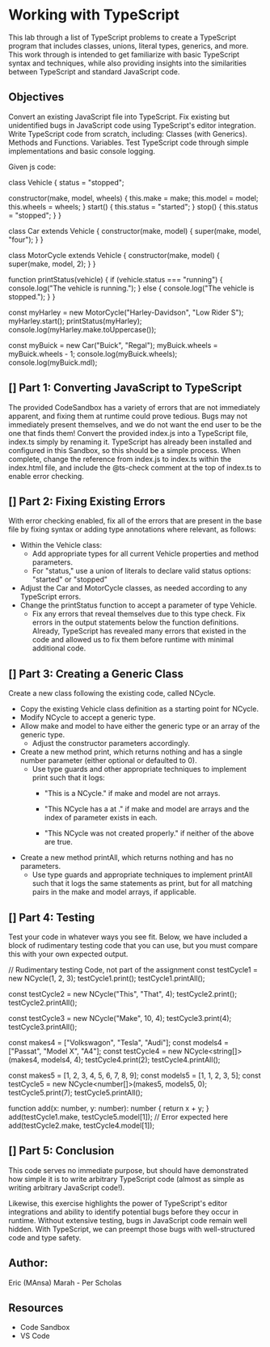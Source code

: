
# Working with TypeScript

This lab through a list of TypeScript problems to create a TypeScript program that includes classes, unions, literal types, generics, and more. This work through is intended to get familiarize with basic TypeScript syntax and techniques, while also providing insights into the similarities between TypeScript and standard JavaScript code.

## Objectives
Convert an existing JavaScript file into TypeScript.
Fix existing but unidentified bugs in JavaScript code using TypeScript's editor integration. Write TypeScript code from scratch, including:
Classes (with Generics). Methods and Functions. Variables.
Test TypeScript code through simple implementations and basic console logging.

Given js code:

class Vehicle {
  status = "stopped";

  constructor(make, model, wheels) {
    this.make = make;
    this.model = model;
    this.wheels = wheels;
  }
  start() {
    this.status = "started";
  }
  stop() {
    this.status = "stopped";
  }
}

class Car extends Vehicle {
  constructor(make, model) {
    super(make, model, "four");
  }
}

class MotorCycle extends Vehicle {
  constructor(make, model) {
    super(make, model, 2);
  }
}

function printStatus(vehicle) {
  if (vehicle.status === "running") {
    console.log("The vehicle is running.");
  } else {
    console.log("The vehicle is stopped.");
  }
}

const myHarley = new MotorCycle("Harley-Davidson", "Low Rider S");
myHarley.start();
printStatus(myHarley);
console.log(myHarley.make.toUppercase());

const myBuick = new Car("Buick", "Regal");
myBuick.wheels = myBuick.wheels - 1;
console.log(myBuick.wheels);
console.log(myBuick.mdl);



## [] Part 1: Converting JavaScript to TypeScript
The provided CodeSandbox has a variety of errors that are not immediately apparent, and fixing them at runtime could prove tedious. Bugs may not immediately present themselves, and we do not want the end user to be the one that finds them!
Convert the provided index.js into a TypeScript file, index.ts simply by renaming it.
TypeScript has already been installed and configured in this Sandbox, so this should be a simple process. When complete, change the reference from index.js to index.ts within the index.html file, and include the @ts-check comment at the top of index.ts to enable error checking.

## [] Part 2: Fixing Existing Errors
With error checking enabled, fix all of the errors that are present in the base file by fixing syntax or adding type annotations where relevant, as follows: 
* Within the Vehicle class:
    * Add appropriate types for all current Vehicle properties and method parameters. 
    * For "status," use a union of literals to declare valid status options:
"started" or "stopped"
* Adjust the Car and MotorCycle classes, as needed according to any TypeScript errors. 
* Change the printStatus function to accept a parameter of type Vehicle.
    * Fix any errors that reveal themselves due to this type check. Fix errors in the output statements below the function definitions.
Already, TypeScript has revealed many errors that existed in the code and allowed us to fix them before runtime with minimal additional code.


## [] Part 3: Creating a Generic Class
Create a new class following the existing code, called NCycle.
* Copy the existing Vehicle class definition as a starting point for NCycle.
* Modify NCycle to accept a generic type.
* Allow make and model to have either the generic type or an array of the generic type.
    * Adjust the constructor parameters accordingly.
* Create a new method print, which returns nothing and has a single number parameter (either optional or defaulted to 0).
    * Use type guards and other appropriate techniques to implement print such that it logs:
        * "This is a <make> <model> NCycle." if make and model are not arrays.
        * "This NCycle has a <make> <model> at <parameter>." if make and model are arrays and the index of parameter exists in each.
 
        * "This NCycle was not created properly." if neither of the above are true. 
* Create a new method printAll, which returns nothing and has no parameters.
    * Use type guards and appropriate techniques to implement printAll such that it logs the same statements as print, but for all matching pairs in the make and model arrays, if applicable.


## [] Part 4: Testing
Test your code in whatever ways you see fit. Below, we have included a block of rudimentary testing code that you can use, but you must compare this with your own expected output.

// Rudimentary testing Code, not part of the assignment
const testCycle1 = new NCycle<number>(1, 2, 3);
testCycle1.print(); 
testCycle1.printAll();

const testCycle2 = new NCycle<string>("This", "That", 4);
testCycle2.print(); 
testCycle2.printAll();

const testCycle3 = new NCycle<string>("Make", 10, 4);
testCycle3.print(4); 
testCycle3.printAll();

const makes4 = ["Volkswagon", "Tesla", "Audi"];
const models4 = ["Passat", "Model X", "A4"];
const testCycle4 = new NCycle<string[]>(makes4, models4, 4); 
testCycle4.print(2);
testCycle4.printAll();

const makes5 = [1, 2, 3, 4, 5, 6, 7, 8, 9];
const models5 = [1, 1, 2, 3, 5];
const testCycle5 = new NCycle<number[]>(makes5, models5, 0); 
testCycle5.print(7);
testCycle5.printAll();

function add(x: number, y: number): number { 
    return x + y;
}
add(testCycle1.make, testCycle5.model[1]); 
// Error expected here 
add(testCycle2.make, testCycle4.model[1]);
 
## [] Part 5: Conclusion

This code serves no immediate purpose, but should have demonstrated how simple it is to write arbitrary TypeScript code (almost as simple as writing arbitrary JavaScript code!).

Likewise, this exercise highlights the power of TypeScript's editor integrations and ability to identify potential bugs before they occur in runtime. Without extensive testing, bugs in JavaScript code remain well hidden. With TypeScript, we can preempt those bugs with well-structured code and type safety.

## Author:
Eric (MAnsa) Marah - Per Scholas

## Resources
* Code Sandbox
* VS Code